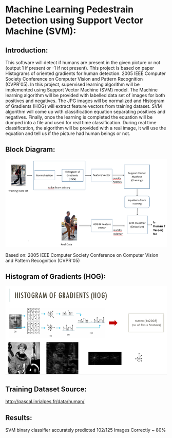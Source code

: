 # Machine Learning Pedestrain Detection using Support Vector Machine (SVM): 

## Introduction:
This software will detect if humans are present in the given picture or not (output 1 if present or -1 if not present). This project is based on paper Histograms of oriented gradients for human detection. 2005 IEEE Computer Society Conference on Computer Vision and Pattern Recognition (CVPR'05). In this project, supervised learning algorithm will be implemented using Support Vector Machine (SVM) model. The Machine learning algorithm will be provided with labelled data set of images for both positives and negatives. The JPG images will be normalized and Histogram of Gradients (HOG) will extract feature vectors from training dataset. SVM algorithm will come up with classification equation separating positives and negatives. Finally, once the learning is completed the equation will be dumped into a file and used for real time classification. During real time classification, the algorithm will be provided with a real image, it will use the equation and tell us if the picture had human beings or not.


## Block Diagram:
![alt text](https://github.com/ramiabr/ML-SVM-Pedestrain-Classification-/blob/master/Data/block_diagram.png)

Based on: 2005 IEEE Computer Society Conference on Computer Vision and Pattern Recognition (CVPR'05) 

## Histogram of Gradients (HOG):
![alt text](https://github.com/ramiabr/ML-SVM-Pedestrain-Classification-/blob/master/Data/Hog.PNG)

## Training Dataset Source:
http://pascal.inrialpes.fr/data/human/


## Results:
SVM binary classifier accurately predicted 102/125 Images Correctly ~ 80%   

